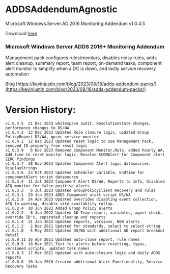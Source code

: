 # ADDSAddendumAgnostic
Microsoft.Windows.Server.AD.2016.Monitoring.Addendum v1.0.4.5

Download [here](https://github.com/theKevinJustin/ADDSAddendumAgnostic/blob/main/Microsoft.Windows.Server.AD.2016.Monitoring.Addendum.xml)

### Microsoft Windows Server ADDS 2016+ Monitoring Addendum
Management pack configures rules/monitors, disables noisy rules, adds alert cleanup, summary report, team report, on-demand tasks, component alert monitor to simplify when a DC is down, and lastly service recovery automation


Blog [https://kevinjustin.com/blog/2023/08/18/adds-addendum-packs/](https://kevinjustin.com/blog/2023/08/18/adds-addendum-packs/)

# Version History:
```
v1.0.4.5  21 Dec 2023 whitespace audit, ResolutionState changes, performance changes to DS/WA
v1.0.4.2  13 Dec 2023 Updated Rule closure logic, updated Group PolicyReport DS/WA, gpsvc service monitor
v1.0.4.1  12 Dec 2023 Updated reset logic to use Management Pack, removed ID property from reset logic
v1.0.3.9   6 Dec 2023 Removed Component Monitor,Rule, added hourly WA, Add time to reset monitor logic, Resolve-SCOMAlert for Component alert ZERO findings
v1.0.3.7  28 Nov 2023 Updated Component Alert logic datasources, DisplayStrings
v1.0.3.6  23 Oct 2023 Updated Scheduler variable, EndTime for componentAlert script datasource
v1.0.3.4  11 Jul 2023 Component Alert DS/WA, Reports to Info, Disabled ATQ monitor for false positive alerts
v1.0.3.3   6 Jul 2023 Updated GroupPolicyClient Recovery and rules
v1.0.3.1  29 Jun 2023 ADDS Component alert script DS/WA
v1.0.2.9  24 Apr 2023 Updated overrides disabling event collection, ATQ to warning, disable site availablity rollup
v1.0.2.4  10 Jun 2022 Added Group Policy alerts
v1.0.2.2   6 Jun 2022 Updated AD Team report, variables, agent check, override ID's, separated cleanup and reports
v1.0.1.4  31 Jan 2022 Updated reports, versions, NEW alerts
v1.0.1.2   2 Dec 2021 Updated for standards, select to select-string
v1.0.1.0   5 May 2021 Updated DS/WA with additional AD report breakout detail
v1.0.0.11 16 Apr 2021 Updated auto-close report, rule names
v1.0.0.5  18 Mar 2021 Test for alerts before resetting, typos, versioned scripts, updated task names
v1.0.0.3  17 Mar 2021 Updated with auto-closure logic and daily ADDS reports
v1.0.0.0  10 Jan 2018 Created additional Alert Functionality, Service Recovery Tasks
```
